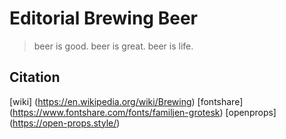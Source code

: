 # Editorial Brewing Beer

> beer is good. beer is great. beer is life.


## Citation
[wiki] (https://en.wikipedia.org/wiki/Brewing)
[fontshare] (https://www.fontshare.com/fonts/familjen-grotesk)
[openprops] (https://open-props.style/)